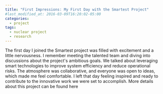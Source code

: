 ```yaml
---
title: "First Impressions: My First Day with the Smartest Project"
#last_modified_at: 2016-03-09T16:20:02-05:00
categories:
  - project
tags:
  - nuclear project
  - research
---
```


The first day I joined the Smartest project was filled with excitement and a little nervousness. I remember meeting the talented team and diving into discussions about the project's ambitious goals. We talked about leveraging smart technologies to improve system efficiency and reduce operational risks. The atmosphere was collaborative, and everyone was open to ideas, which made me feel comfortable. I left that day feeling inspired and ready to contribute to the innovative work we were set to accomplish. More details about this project can be found here